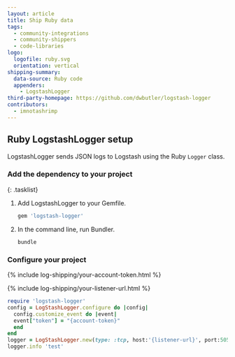 ```yaml
---
layout: article
title: Ship Ruby data
tags:
  - community-integrations
  - community-shippers
  - code-libraries
logo:
  logofile: ruby.svg
  orientation: vertical
shipping-summary:
  data-source: Ruby code
  appenders:
    - LogstashLogger
third-party-homepage: https://github.com/dwbutler/logstash-logger
contributors:
  - imnotashrimp
---
```


## Ruby LogstashLogger setup

LogstashLogger sends JSON logs to Logstash using the Ruby `Logger` class.

### Add the dependency to your project

{: .tasklist}
1. Add LogstashLogger to your Gemfile.

    ```ruby
    gem 'logstash-logger'
    ```

2. In the command line, run Bundler.

    ```shell
    bundle
    ```

### Configure your project

{% include log-shipping/your-account-token.html %}

{% include log-shipping/your-listener-url.html %}

```ruby
require 'logstash-logger'
config = LogStashLogger.configure do |config|
  config.customize_event do |event|
  event["token"] = "{account-token}"
  end
end
logger = LogStashLogger.new(type: :tcp, host:'{listener-url}', port:5050)
logger.info 'test'
```

